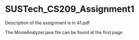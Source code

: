 # SUSTech_CS209_Assignment1

Description of the assignment is in A1.pdf

The MovieAnalyzer.java file can be found at the first page
